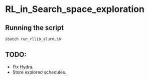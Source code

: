 # RL_in_Search_space_exploration

## Running the script
```bash
sbatch run_rllib_slurm.sh

```  

## TODO:  
- Fix Hydra.
- Store explored schedules.
